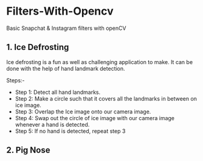 # Filters-With-Opencv

Basic Snapchat & Instagram filters with openCV

## 1. Ice Defrosting

Ice defrosting is a fun as well as challenging application to make. It can be done with the help of hand landmark detection.

Steps:-
- Step 1: Detect all hand landmarks.
- Step 2: Make a circle such that it covers all the landmarks in between on ice image.
- Step 3: Overlap the Ice image onto our camera image.
- Step 4: Swap out the circle of ice image with our camera image whenever a hand is detected.
- Step 5: If no hand is detected, repeat step 3

## 2. Pig Nose
